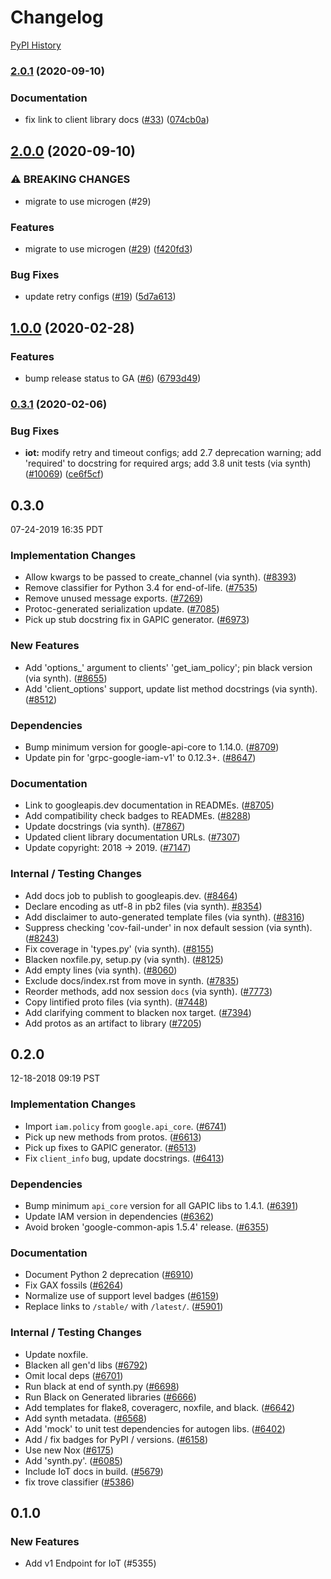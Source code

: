 # Changelog

[PyPI History][1]

[1]: https://pypi.org/project/google-cloud-iot/#history

### [2.0.1](https://www.github.com/googleapis/python-iot/compare/v2.0.0...v2.0.1) (2020-09-10)


### Documentation

* fix link to client library docs ([#33](https://www.github.com/googleapis/python-iot/issues/33)) ([074cb0a](https://www.github.com/googleapis/python-iot/commit/074cb0aa5c94c53980e96d49edfa4cd8d3ee6b25))

## [2.0.0](https://www.github.com/googleapis/python-iot/compare/v1.0.0...v2.0.0) (2020-09-10)


### ⚠ BREAKING CHANGES

* migrate to use microgen (#29)

### Features

* migrate to use microgen ([#29](https://www.github.com/googleapis/python-iot/issues/29)) ([f420fd3](https://www.github.com/googleapis/python-iot/commit/f420fd37441c92f3c9324b1d7278b210e3c5a8bc))


### Bug Fixes

* update retry configs ([#19](https://www.github.com/googleapis/python-iot/issues/19)) ([5d7a613](https://www.github.com/googleapis/python-iot/commit/5d7a613f54e5326adf719e7aeb9cac06ef64f48c))

## [1.0.0](https://www.github.com/googleapis/python-iot/compare/v0.3.1...v1.0.0) (2020-02-28)


### Features

* bump release status to GA ([#6](https://www.github.com/googleapis/python-iot/issues/6)) ([6793d49](https://www.github.com/googleapis/python-iot/commit/6793d493ec576191996c2e82c52ff549ee26347c))

### [0.3.1](https://www.github.com/googleapis/python-iot/compare/v0.3.0...v0.3.1) (2020-02-06)


### Bug Fixes

* **iot:** modify retry and timeout configs; add 2.7 deprecation warning; add 'required' to docstring for required args; add 3.8 unit tests (via synth)  ([#10069](https://www.github.com/googleapis/python-iot/issues/10069)) ([ce6f5cf](https://www.github.com/googleapis/python-iot/commit/ce6f5cf2c1611af179da8dba3f73b1f8dc1bb1e1))

## 0.3.0

07-24-2019 16:35 PDT


### Implementation Changes
- Allow kwargs to be passed to create_channel (via synth). ([#8393](https://github.com/googleapis/google-cloud-python/pull/8393))
- Remove classifier for Python 3.4 for end-of-life. ([#7535](https://github.com/googleapis/google-cloud-python/pull/7535))
- Remove unused message exports. ([#7269](https://github.com/googleapis/google-cloud-python/pull/7269))
- Protoc-generated serialization update. ([#7085](https://github.com/googleapis/google-cloud-python/pull/7085))
- Pick up stub docstring fix in GAPIC generator. ([#6973](https://github.com/googleapis/google-cloud-python/pull/6973))

### New Features
- Add 'options_' argument to clients' 'get_iam_policy'; pin black version (via synth). ([#8655](https://github.com/googleapis/google-cloud-python/pull/8655))
- Add 'client_options' support, update list method docstrings (via synth). ([#8512](https://github.com/googleapis/google-cloud-python/pull/8512))

### Dependencies
- Bump minimum version for google-api-core to 1.14.0. ([#8709](https://github.com/googleapis/google-cloud-python/pull/8709))
- Update pin for 'grpc-google-iam-v1' to 0.12.3+. ([#8647](https://github.com/googleapis/google-cloud-python/pull/8647))

### Documentation
- Link to googleapis.dev documentation in READMEs. ([#8705](https://github.com/googleapis/google-cloud-python/pull/8705))
- Add compatibility check badges to READMEs. ([#8288](https://github.com/googleapis/google-cloud-python/pull/8288))
- Update docstrings (via synth). ([#7867](https://github.com/googleapis/google-cloud-python/pull/7867))
- Updated client library documentation URLs. ([#7307](https://github.com/googleapis/google-cloud-python/pull/7307))
- Update copyright: 2018 -> 2019. ([#7147](https://github.com/googleapis/google-cloud-python/pull/7147))

### Internal / Testing Changes
- Add docs job to publish to googleapis.dev. ([#8464](https://github.com/googleapis/google-cloud-python/pull/8464))
- Declare encoding as utf-8 in pb2 files (via synth). [#8354](https://github.com/googleapis/google-cloud-python/pull/8354))
- Add disclaimer to auto-generated template files (via synth). ([#8316](https://github.com/googleapis/google-cloud-python/pull/8316))
- Suppress checking 'cov-fail-under' in nox default session (via synth).  ([#8243](https://github.com/googleapis/google-cloud-python/pull/8243))
- Fix coverage in 'types.py' (via synth). ([#8155](https://github.com/googleapis/google-cloud-python/pull/8155))
- Blacken noxfile.py, setup.py (via synth). ([#8125](https://github.com/googleapis/google-cloud-python/pull/8125))
- Add empty lines (via synth). ([#8060](https://github.com/googleapis/google-cloud-python/pull/8060))
- Exclude docs/index.rst from move in synth. ([#7835](https://github.com/googleapis/google-cloud-python/pull/7835))
- Reorder methods, add nox session `docs` (via synth). ([#7773](https://github.com/googleapis/google-cloud-python/pull/7773))
- Copy lintified proto files (via synth). ([#7448](https://github.com/googleapis/google-cloud-python/pull/7448))
- Add clarifying comment to blacken nox target. ([#7394](https://github.com/googleapis/google-cloud-python/pull/7394))
- Add protos as an artifact to library ([#7205](https://github.com/googleapis/google-cloud-python/pull/7205))

## 0.2.0

12-18-2018 09:19 PST


### Implementation Changes
- Import `iam.policy` from `google.api_core`. ([#6741](https://github.com/googleapis/google-cloud-python/pull/6741))
- Pick up new methods from protos. ([#6613](https://github.com/googleapis/google-cloud-python/pull/6613))
- Pick up fixes to GAPIC generator. ([#6513](https://github.com/googleapis/google-cloud-python/pull/6513))
- Fix `client_info` bug, update docstrings. ([#6413](https://github.com/googleapis/google-cloud-python/pull/6413))

### Dependencies
- Bump minimum `api_core` version for all GAPIC libs to 1.4.1. ([#6391](https://github.com/googleapis/google-cloud-python/pull/6391))
- Update IAM version in dependencies ([#6362](https://github.com/googleapis/google-cloud-python/pull/6362))
- Avoid broken 'google-common-apis 1.5.4' release. ([#6355](https://github.com/googleapis/google-cloud-python/pull/6355))

### Documentation
- Document Python 2 deprecation ([#6910](https://github.com/googleapis/google-cloud-python/pull/6910))
- Fix GAX fossils ([#6264](https://github.com/googleapis/google-cloud-python/pull/6264))
- Normalize use of support level badges ([#6159](https://github.com/googleapis/google-cloud-python/pull/6159))
- Replace links to `/stable/` with `/latest/`. ([#5901](https://github.com/googleapis/google-cloud-python/pull/5901))

### Internal / Testing Changes
- Update noxfile.
- Blacken all gen'd libs ([#6792](https://github.com/googleapis/google-cloud-python/pull/6792))
- Omit local deps ([#6701](https://github.com/googleapis/google-cloud-python/pull/6701))
- Run black at end of synth.py ([#6698](https://github.com/googleapis/google-cloud-python/pull/6698))
- Run Black on Generated libraries ([#6666](https://github.com/googleapis/google-cloud-python/pull/6666))
- Add templates for flake8, coveragerc, noxfile, and black. ([#6642](https://github.com/googleapis/google-cloud-python/pull/6642))
- Add synth metadata. ([#6568](https://github.com/googleapis/google-cloud-python/pull/6568))
- Add 'mock' to unit test dependencies for autogen libs. ([#6402](https://github.com/googleapis/google-cloud-python/pull/6402))
- Add / fix badges for PyPI / versions. ([#6158](https://github.com/googleapis/google-cloud-python/pull/6158))
- Use new Nox ([#6175](https://github.com/googleapis/google-cloud-python/pull/6175))
- Add 'synth.py'. ([#6085](https://github.com/googleapis/google-cloud-python/pull/6085))
- Include IoT docs in build. ([#5679](https://github.com/googleapis/google-cloud-python/pull/5679))
- fix trove classifier ([#5386](https://github.com/googleapis/google-cloud-python/pull/5386))

## 0.1.0

### New Features
- Add v1 Endpoint for IoT (#5355)
